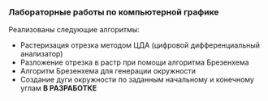 ### Лабораторные работы по компьютерной графике
Реализованы следующие алгоритмы:
* Растеризация отрезка методом ЦДА (цифровой дифференциальный анализатор)
* Разложение отрезка в растр при помощи алгоритма Брезенхема
* Алгоритм Брезенхема для генерации окружности
* Создание дуги окружности по заданным начальному и конечному углам **В РАЗРАБОТКЕ**
